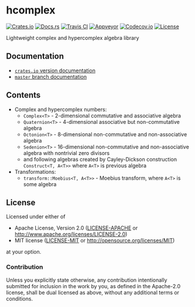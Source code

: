 # hcomplex

[![Crates.io][crates_badge]][crates]
[![Docs.rs][docs_badge]][docs]
[![Travis CI][travis_badge]][travis]
[![Appveyor][appveyor_badge]][appveyor]
[![Codecov.io][codecov_badge]][codecov]
[![License][license_badge]][license]

[crates_badge]: https://img.shields.io/crates/v/hcomplex.svg
[docs_badge]: https://docs.rs/hcomplex/badge.svg
[travis_badge]: https://api.travis-ci.org/nthend/hcomplex.svg
[appveyor_badge]: https://ci.appveyor.com/api/projects/status/github/nthend/hcomplex?branch=master&svg=true
[codecov_badge]: https://codecov.io/gh/nthend/hcomplex/graphs/badge.svg
[license_badge]: https://img.shields.io/crates/l/hcomplex.svg

[crates]: https://crates.io/crates/hcomplex
[docs]: https://docs.rs/hcomplex
[travis]: https://travis-ci.org/nthend/hcomplex
[appveyor]: https://ci.appveyor.com/project/nthend/hcomplex
[codecov]: https://codecov.io/gh/nthend/hcomplex
[license]: #license

Lightweight complex and hypercomplex algebra library

## Documentation

+ [`crates.io` version documentation](https://docs.rs/hcomplex)
+ [`master` branch documentation](https://nthend.github.io/hcomplex/target/doc/hcomplex/index.html)

## Contents

+ Complex and hypercomplex numbers:
  + `Complex<T>` - 2-dimensional commutative and associative algebra
  + `Quaternion<T>` - 4-dimensional associative but non-commutative algebra
  + `Octonion<T>` - 8-dimensional non-commutative and non-associative algebra
  + `Sedenion<T>` - 16-dimensional non-commutative and non-associative algebra with nontrivial zero divisors
  + and following algebras created by Cayley-Dickson construction `Construct<T, A<T>>` where `A<T>` is previous algebra
+ Transformations:
  + `transform::Moebius<T, A<T>>` - Moebius transform, where `A<T>` is some algebra

## License

Licensed under either of

 * Apache License, Version 2.0 ([LICENSE-APACHE](LICENSE-APACHE) or http://www.apache.org/licenses/LICENSE-2.0)
 * MIT license ([LICENSE-MIT](LICENSE-MIT) or http://opensource.org/licenses/MIT)

at your option.

### Contribution

Unless you explicitly state otherwise, any contribution intentionally submitted
for inclusion in the work by you, as defined in the Apache-2.0 license, shall be dual licensed as above, without any
additional terms or conditions.
